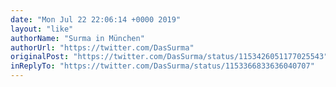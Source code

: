 ```yaml
---
date: "Mon Jul 22 22:06:14 +0000 2019"
layout: "like"
authorName: "Surma in München"
authorUrl: "https://twitter.com/DasSurma"
originalPost: "https://twitter.com/DasSurma/status/1153426051177025543"
inReplyTo: "https://twitter.com/DasSurma/status/1153366833636040707"
---
```

